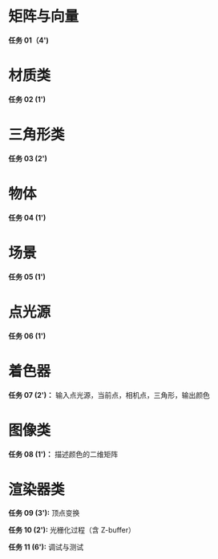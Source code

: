 # 矩阵与向量

**任务 01（4')**
<!-- 向量：加减乘除、点积、叉积、直积、模长 -->
<!-- 矩阵：加法、减法、乘法、设置、读取 -->

# 材质类

**任务 02 (1')**
<!-- 颜色 -->

# 三角形类

**任务 03 (2')**
<!-- 成员变量：三个顶点、材质、法线 -->
<!-- 法线生成函数 -->
<!-- 判断一个点是否在三角形内 -->

# 物体

**任务 04 (1')**
<!-- 成员变量：三角形数组
基本数组操作 -->

# 场景

**任务 05 (1')**
<!-- 成员变量：物体数组 -->

# 点光源

**任务 06 (1')**
<!-- 成员变量：位置、颜色（亮度） -->

# 着色器

**任务 07 (2')：**
输入点光源，当前点，相机点，三角形，输出颜色

# 图像类

**任务 08 (1')：**
描述颜色的二维矩阵

# 渲染器类

**任务 09 (3'):**
顶点变换

**任务 10 (2'):**
光栅化过程（含 Z-buffer）

**任务 11 (6'):**
调试与测试